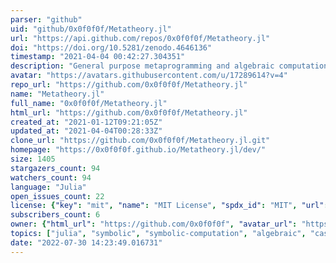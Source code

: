 ```yaml
---
parser: "github"
uid: "github/0x0f0f0f/Metatheory.jl"
url: "https://api.github.com/repos/0x0f0f0f/Metatheory.jl"
doi: "https://doi.org/10.5281/zenodo.4646136"
timestamp: "2021-04-04 00:42:27.304351"
description: "General purpose metaprogramming and algebraic computation library for the Julia programming language"
avatar: "https://avatars.githubusercontent.com/u/17289614?v=4"
repo_url: "https://github.com/0x0f0f0f/Metatheory.jl"
name: "Metatheory.jl"
full_name: "0x0f0f0f/Metatheory.jl"
html_url: "https://github.com/0x0f0f0f/Metatheory.jl"
created_at: "2021-01-12T09:21:05Z"
updated_at: "2021-04-04T00:28:33Z"
clone_url: "https://github.com/0x0f0f0f/Metatheory.jl.git"
homepage: "https://0x0f0f0f.github.io/Metatheory.jl/dev/"
size: 1405
stargazers_count: 94
watchers_count: 94
language: "Julia"
open_issues_count: 22
license: {"key": "mit", "name": "MIT License", "spdx_id": "MIT", "url": "https://api.github.com/licenses/mit", "node_id": "MDc6TGljZW5zZTEz"}
subscribers_count: 6
owner: {"html_url": "https://github.com/0x0f0f0f", "avatar_url": "https://avatars.githubusercontent.com/u/17289614?v=4", "login": "0x0f0f0f", "type": "User"}
topics: ["julia", "symbolic", "symbolic-computation", "algebraic", "cas", "metatheory", "programming-language", "optimization", "compiler-optimization", "compiler-construction"]
date: "2022-07-30 14:23:49.016731"
---
```

